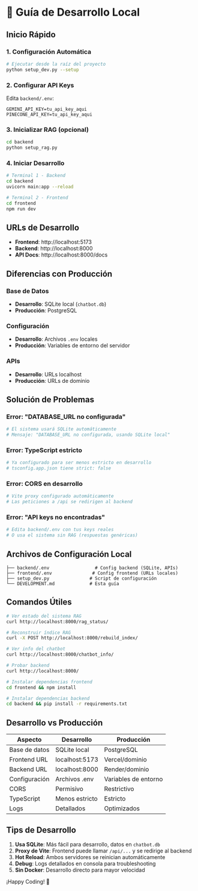 # 🚀 Guía de Desarrollo Local

## Inicio Rápido

### 1. Configuración Automática
```bash
# Ejecutar desde la raíz del proyecto
python setup_dev.py --setup
```

### 2. Configurar API Keys
Edita `backend/.env`:
```env
GEMINI_API_KEY=tu_api_key_aqui
PINECONE_API_KEY=tu_api_key_aqui
```

### 3. Inicializar RAG (opcional)
```bash
cd backend
python setup_rag.py
```

### 4. Iniciar Desarrollo
```bash
# Terminal 1 - Backend
cd backend
uvicorn main:app --reload

# Terminal 2 - Frontend  
cd frontend
npm run dev
```

## URLs de Desarrollo

- **Frontend**: http://localhost:5173
- **Backend**: http://localhost:8000
- **API Docs**: http://localhost:8000/docs

## Diferencias con Producción

### Base de Datos
- **Desarrollo**: SQLite local (`chatbot.db`)
- **Producción**: PostgreSQL

### Configuración
- **Desarrollo**: Archivos `.env` locales
- **Producción**: Variables de entorno del servidor

### APIs
- **Desarrollo**: URLs localhost
- **Producción**: URLs de dominio

## Solución de Problemas

### Error: "DATABASE_URL no configurada"
```bash
# El sistema usará SQLite automáticamente
# Mensaje: "DATABASE_URL no configurada, usando SQLite local"
```

### Error: TypeScript estricto
```bash
# Ya configurado para ser menos estricto en desarrollo
# tsconfig.app.json tiene strict: false
```

### Error: CORS en desarrollo
```bash
# Vite proxy configurado automáticamente
# Las peticiones a /api se redirigen al backend
```

### Error: "API keys no encontradas"
```bash
# Edita backend/.env con tus keys reales
# O usa el sistema sin RAG (respuestas genéricas)
```

## Archivos de Configuración Local

```
├── backend/.env                 # Config backend (SQLite, APIs)
├── frontend/.env               # Config frontend (URLs locales)
├── setup_dev.py               # Script de configuración
└── DEVELOPMENT.md             # Esta guía
```

## Comandos Útiles

```bash
# Ver estado del sistema RAG
curl http://localhost:8000/rag_status/

# Reconstruir índice RAG
curl -X POST http://localhost:8000/rebuild_index/

# Ver info del chatbot
curl http://localhost:8000/chatbot_info/

# Probar backend
curl http://localhost:8000/

# Instalar dependencias frontend
cd frontend && npm install

# Instalar dependencias backend  
cd backend && pip install -r requirements.txt
```

## Desarrollo vs Producción

| Aspecto | Desarrollo | Producción |
|---------|------------|------------|
| Base de datos | SQLite local | PostgreSQL |
| Frontend URL | localhost:5173 | Vercel/dominio |
| Backend URL | localhost:8000 | Render/dominio |
| Configuración | Archivos .env | Variables de entorno |
| CORS | Permisivo | Restrictivo |
| TypeScript | Menos estricto | Estricto |
| Logs | Detallados | Optimizados |

## Tips de Desarrollo

1. **Usa SQLite**: Más fácil para desarrollo, datos en `chatbot.db`
2. **Proxy de Vite**: Frontend puede llamar `/api/...` y se redirige al backend
3. **Hot Reload**: Ambos servidores se reinician automáticamente
4. **Debug**: Logs detallados en consola para troubleshooting
5. **Sin Docker**: Desarrollo directo para mayor velocidad

¡Happy Coding! 🎉